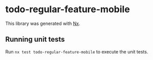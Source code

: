 # todo-regular-feature-mobile

This library was generated with [Nx](https://nx.dev).

## Running unit tests

Run `nx test todo-regular-feature-mobile` to execute the unit tests.
